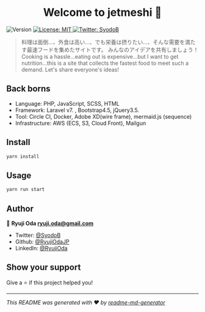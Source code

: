 <h1 align="center">Welcome to jetmeshi 👋</h1>
<p>
  <img alt="Version" src="https://img.shields.io/badge/version-1.0.0-blue.svg?cacheSeconds=2592000" />
  <a href="#" target="_blank">
    <img alt="License: MIT" src="https://img.shields.io/badge/License-MIT-yellow.svg" />
  </a>
  <a href="https://twitter.com/SyodoB" target="_blank">
    <img alt="Twitter: SyodoB" src="https://img.shields.io/twitter/follow/SyodoB.svg?style=social" />
  </a>
</p>

> 料理は面倒…、外食は高い…、でも栄養は摂りたい…、そんな需要を満たす最速フードを集めたサイトです。
みんなのアイデアを共有しましょう！
Cooking is a hassle...eating out is expensive...but I want to get nutrition...this is a site that collects the fastest food to meet such a demand.
Let's share everyone's ideas!

## Back borns

+ Language: PHP, JavaScript, SCSS, HTML
+ Framework: Laravel v7. , Bootstrap4.5, jQuery3.5.
+ Tool: Circle CI, Docker, Adobe XD(wire frame), mermaid.js (sequence)
+ Infrastructure: AWS (ECS, S3, Cloud Front), Mailgun

## Install

```sh
yarn install
```

## Usage

```sh
yarn run start
```

## Author

👤 **Ryuji Oda <ryuji.oda@gmail.com>**

* Twitter: [@SyodoB](https://twitter.com/SyodoB)
* Github: [@RyujiOdaJP](https://github.com/RyujiOdaJP)
* LinkedIn: [@RyujiOda](https://linkedin.com/in/ryuji-oda-a3a897176)

## Show your support

Give a ⭐️ if this project helped you!

***
_This README was generated with ❤️ by [readme-md-generator](https://github.com/kefranabg/readme-md-generator)_